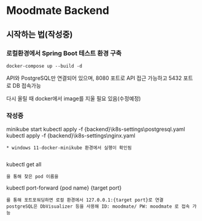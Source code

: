 Moodmate Backend
=====

## 시작하는 법(작성중)

### 로컬환경에서 Spring Boot 테스트 환경 구축

```
docker-compose up --build -d
```

API와 PostgreSQL만 연결되어 있으며, 8080 포트로 API 접근 가능하고 5432 포트로 DB 접속가능

다시 올릴 때 docker에서 image를 지울 필요 있음(수정예정)


### 작성중

minikube start
kubectl apply -f {backend}\k8s-settings\postgresql.yaml
kubectl apply -f {backend}\k8s-settings\nginx.yaml
```
* windows 11-docker-minikube 환경에서 실행이 확인됨


```
kubectl get all
```
을 통해 찾은 pod 이름을

```
kubectl port-forward {pod name} {target port}
```
를 통해 포트포워딩하면 로컬 환경에서 127.0.0.1:{target port}로 연결
postgreSQL은 DbVisualizer 등을 사용해 ID: moodmate/ PW: moodmate 로 접속 가능

